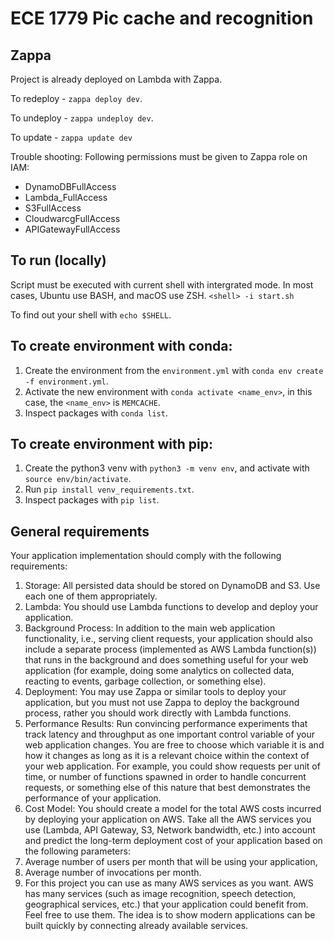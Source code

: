 # ECE 1779 Pic cache and recognition

## Zappa
Project is already deployed on Lambda with Zappa. 

To redeploy - `zappa deploy dev`.

To undeploy - `zappa undeploy dev`.

To update - `zappa update dev`

Trouble shooting: Following permissions must be given to Zappa role on IAM:
* DynamoDBFullAccess
* Lambda_FullAccess
* S3FullAccess
* CloudwarcgFullAccess
* APIGatewayFullAccess

## To run (locally)
Script must be executed with current shell with intergrated mode. In most cases, Ubuntu use BASH, and macOS use ZSH.
`<shell> -i start.sh`

To find out your shell with `echo $SHELL`.

## To create environment with conda:
1. Create the environment from the `environment.yml` with `conda env create -f environment.yml`.
1. Activate the new environment with `conda activate <name_env>`, in this case, the `<name_env>` is `MEMCACHE`.
3. Inspect packages with `conda list`.

## To create environment with pip:
1. Create the python3 venv with `python3 -m venv env`, and activate with `source env/bin/activate`.
2. Run `pip install venv_requirements.txt`.
3. Inspect packages with `pip list`.

## General requirements
Your application implementation should comply with the following requirements:

1. Storage: All persisted data should be stored on DynamoDB and S3. Use each one of them appropriately.
2. Lambda: You should use Lambda functions to develop and deploy your application.
3. Background Process: In addition to the main web application functionality, i.e., serving client requests, your application should also include a separate process (implemented as AWS Lambda function(s)) that runs in the background and does something useful for your web application (for example, doing some analytics on collected data, reacting to events, garbage collection, or something else).
4. Deployment: You may use Zappa or similar tools to deploy your application, but you must not use Zappa to deploy the background process, rather you should work directly with Lambda functions.
5. Performance Results: Run convincing performance experiments that track latency and throughput as one important control variable of your web application changes. You are free to choose which variable it is and how it changes as long as it is a relevant choice within the context of your web application. For example, you could show requests per unit of time, or number of functions spawned in order to handle concurrent requests, or something else of this nature that best demonstrates the performance of your application. 
6. Cost Model: You should create a model for the total AWS costs incurred by deploying your application on AWS. Take all the AWS services you use (Lambda, API Gateway, S3, Network bandwidth, etc.) into account and predict the long-term deployment cost of your application based on the following parameters:
7. Average number of users per month that will be using your application,
8. Average number of invocations per month.
9. For this project you can use as many AWS services as you want. AWS has many services (such as image recognition, speech detection, geographical services, etc.) that your application could benefit from. Feel free to use them. The idea is to show modern applications can be built quickly by connecting already available services.

